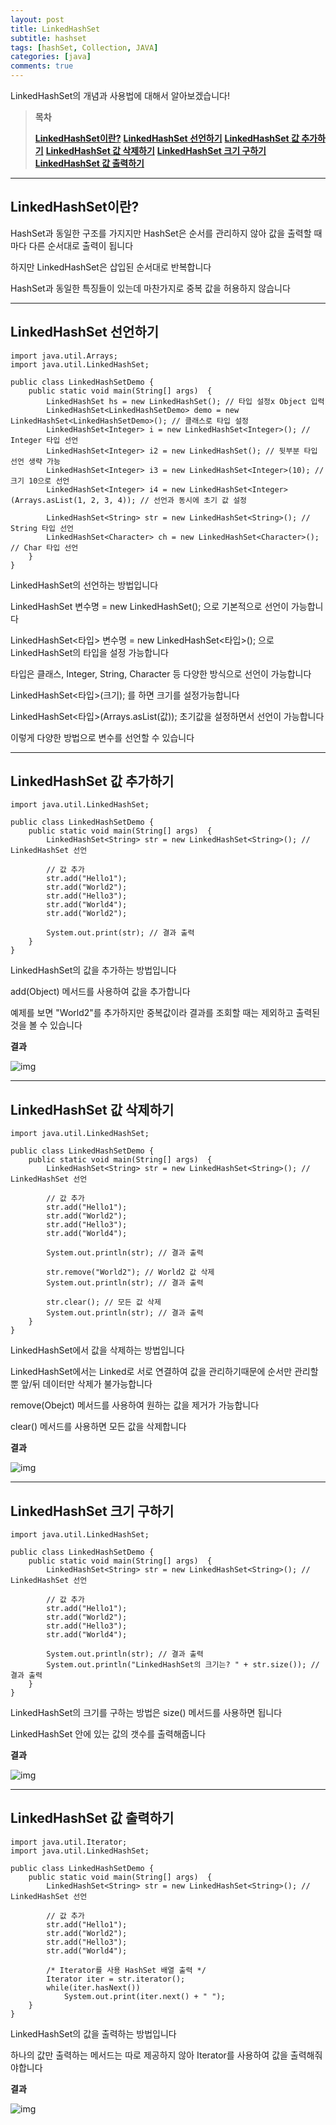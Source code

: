 ```yaml
---
layout: post
title: LinkedHashSet
subtitle: hashset
tags: [hashSet, Collection, JAVA]
categories: [java]
comments: true
---
```

LinkedHashSet의 개념과 사용법에 대해서 알아보겠습니다!

 

> **목차**
>
> **[LinkedHashSet이란?](#text1)**
> **[LinkedHashSet 선언하기](#text2)**
> **[LinkedHashSet 값 추가하기](#text3)**
> **[LinkedHashSet 값 삭제하기](#text4)**
> **[LinkedHashSet 크기 구하기](#text5)**
> **[LinkedHashSet 값 출력하기](#text6)**

------



## **LinkedHashSet이란?**

HashSet과 동일한 구조를 가지지만 HashSet은 순서를 관리하지 않아 값을 출력할 때마다 다른 순서대로 출력이 됩니다

하지만 LinkedHashSet은 삽입된 순서대로 반복합니다

HashSet과 동일한 특징들이 있는데 마찬가지로 중복 값을 허용하지 않습니다

 

------



## **LinkedHashSet 선언하기**

```
import java.util.Arrays;
import java.util.LinkedHashSet;

public class LinkedHashSetDemo {
	public static void main(String[] args)  {
		LinkedHashSet hs = new LinkedHashSet(); // 타입 설정x Object 입력
		LinkedHashSet<LinkedHashSetDemo> demo = new LinkedHashSet<LinkedHashSetDemo>(); // 클래스로 타입 설정
		LinkedHashSet<Integer> i = new LinkedHashSet<Integer>(); // Integer 타입 선언
		LinkedHashSet<Integer> i2 = new LinkedHashSet(); // 뒷부분 타입 선언 생략 가능
		LinkedHashSet<Integer> i3 = new LinkedHashSet<Integer>(10); // 크기 10으로 선언
		LinkedHashSet<Integer> i4 = new LinkedHashSet<Integer>(Arrays.asList(1, 2, 3, 4)); // 선언과 동시에 초기 값 설정
		
		LinkedHashSet<String> str = new LinkedHashSet<String>(); // String 타입 선언
		LinkedHashSet<Character> ch = new LinkedHashSet<Character>(); // Char 타입 선언		
	}
}
```

LinkedHashSet의 선언하는 방법입니다

LinkedHashSet 변수명 = new LinkedHashSet(); 으로 기본적으로 선언이 가능합니다

LinkedHashSet<타입> 변수명 = new LinkedHashSet<타입>(); 으로 LinkedHashSet의 타입을 설정 가능합니다



타입은 클래스, Integer, String, Character 등 다양한 방식으로 선언이 가능합니다

LinkedHashSet<타입>(크기); 를 하면 크기를 설정가능합니다

LinkedHashSet<타입>(Arrays.asList(값)); 초기값을 설정하면서 선언이 가능합니다

이렇게 다양한 방법으로 변수를 선언할 수 있습니다

 

------



## **LinkedHashSet 값 추가하기**

```
import java.util.LinkedHashSet;

public class LinkedHashSetDemo {
	public static void main(String[] args)  {
		LinkedHashSet<String> str = new LinkedHashSet<String>(); // LinkedHashSet 선언
		
		// 값 추가
		str.add("Hello1");
		str.add("World2");
		str.add("Hello3");
		str.add("World4");
		str.add("World2");
				
		System.out.print(str); // 결과 출력
	}
}
```

LinkedHashSet의 값을 추가하는 방법입니다

add(Object) 메서드를 사용하여 값을 추가합니다

예제를 보면 "World2"를 추가하지만 중복값이라 결과를 조회할 때는 제외하고 출력된 것을 볼 수 있습니다

 

**결과**



![img](https://blog.kakaocdn.net/dn/cvC0ik/btq5AQer5DY/98Xspz894v9QL8h5vc2Rq0/img.png)



 

------



## **LinkedHashSet 값 삭제하기**

```
import java.util.LinkedHashSet;

public class LinkedHashSetDemo {
	public static void main(String[] args)  {
		LinkedHashSet<String> str = new LinkedHashSet<String>(); // LinkedHashSet 선언
		
		// 값 추가
		str.add("Hello1");
		str.add("World2");
		str.add("Hello3");
		str.add("World4");
		
		System.out.println(str); // 결과 출력		
		
		str.remove("World2"); // World2 값 삭제
		System.out.println(str); // 결과 출력	
		
		str.clear(); // 모든 값 삭제
		System.out.println(str); // 결과 출력	
	}
}
```

LinkedHashSet에서 값을 삭제하는 방법입니다

LinkedHashSet에서는 Linked로 서로 연결하여 값을 관리하기때문에 순서만 관리할 뿐 앞/뒤 데이터만 삭제가 불가능합니다

remove(Obejct) 메서드를 사용하여 원하는 값을 제거가 가능합니다

clear() 메서드를 사용하면 모든 값을 삭제합니다

 

**결과**



![img](https://blog.kakaocdn.net/dn/szobV/btq5xtShou3/yW11dUKXqJdGkg8srQGkL1/img.png)



 

------



 

 

## **LinkedHashSet 크기 구하기**

```
import java.util.LinkedHashSet;

public class LinkedHashSetDemo {
	public static void main(String[] args)  {
		LinkedHashSet<String> str = new LinkedHashSet<String>(); // LinkedHashSet 선언
		
		// 값 추가
		str.add("Hello1");
		str.add("World2");
		str.add("Hello3");
		str.add("World4");
		
		System.out.println(str); // 결과 출력	
		System.out.println("LinkedHashSet의 크기는? " + str.size()); // 결과 출력	
	}
}
```

LinkedHashSet의 크기를 구하는 방법은 size() 메서드를 사용하면 됩니다

LinkedHashSet 안에 있는 값의 갯수를 출력해줍니다

 

**결과**



![img](https://blog.kakaocdn.net/dn/bTJxAn/btq5APmiNgz/19g9Om5g8421CALniLpKk0/img.png)



 

------



## **LinkedHashSet 값 출력하기**

```
import java.util.Iterator;
import java.util.LinkedHashSet;

public class LinkedHashSetDemo {
	public static void main(String[] args)  {
		LinkedHashSet<String> str = new LinkedHashSet<String>(); // LinkedHashSet 선언
		
		// 값 추가
		str.add("Hello1");
		str.add("World2");
		str.add("Hello3");
		str.add("World4");
		
		/* Iterator를 사용 HashSet 배열 출력 */
		Iterator iter = str.iterator();
		while(iter.hasNext())
			System.out.print(iter.next() + " ");
	}
}
```

LinkedHashSet의 값을 출력하는 방법입니다

하나의 값만 출력하는 메서드는 따로 제공하지 않아 Iterator를 사용하여 값을 출력해줘야합니다

 

**결과**



![img](https://blog.kakaocdn.net/dn/b2m0g6/btq5FhigW22/azsK20XEdCpsveWoxd4lkk/img.png)

